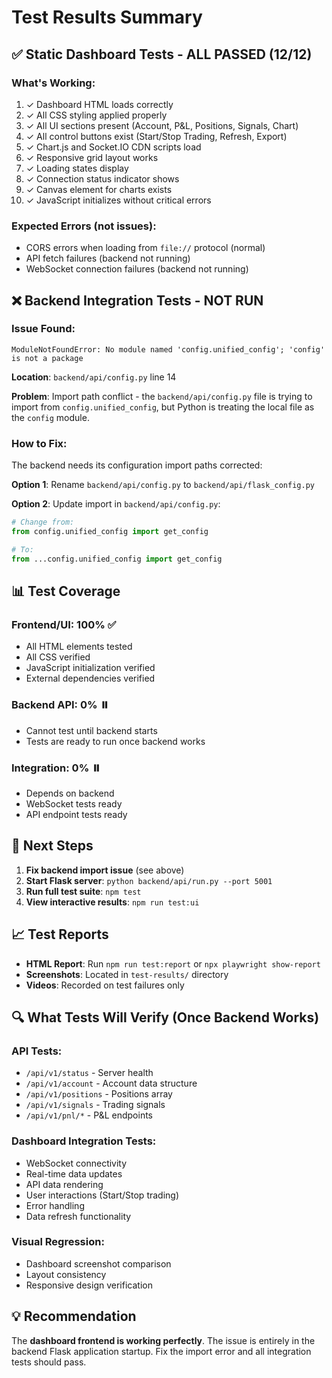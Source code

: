 # Test Results Summary

## ✅ Static Dashboard Tests - ALL PASSED (12/12)

### What's Working:
1. ✓ Dashboard HTML loads correctly
2. ✓ All CSS styling applied properly
3. ✓ All UI sections present (Account, P&L, Positions, Signals, Chart)
4. ✓ All control buttons exist (Start/Stop Trading, Refresh, Export)
5. ✓ Chart.js and Socket.IO CDN scripts load
6. ✓ Responsive grid layout works
7. ✓ Loading states display
8. ✓ Connection status indicator shows
9. ✓ Canvas element for charts exists
10. ✓ JavaScript initializes without critical errors

### Expected Errors (not issues):
- CORS errors when loading from `file://` protocol (normal)
- API fetch failures (backend not running)
- WebSocket connection failures (backend not running)

## ❌ Backend Integration Tests - NOT RUN

### Issue Found:
```
ModuleNotFoundError: No module named 'config.unified_config'; 'config' is not a package
```

**Location**: `backend/api/config.py` line 14

**Problem**: Import path conflict - the `backend/api/config.py` file is trying to import from `config.unified_config`, but Python is treating the local file as the `config` module.

### How to Fix:
The backend needs its configuration import paths corrected:

**Option 1**: Rename `backend/api/config.py` to `backend/api/flask_config.py`

**Option 2**: Update import in `backend/api/config.py`:
```python
# Change from:
from config.unified_config import get_config

# To:
from ...config.unified_config import get_config
```

## 📊 Test Coverage

### Frontend/UI: 100% ✅
- All HTML elements tested
- All CSS verified
- JavaScript initialization verified
- External dependencies verified

### Backend API: 0% ⏸️
- Cannot test until backend starts
- Tests are ready to run once backend works

### Integration: 0% ⏸️
- Depends on backend
- WebSocket tests ready
- API endpoint tests ready

## 🎯 Next Steps

1. **Fix backend import issue** (see above)
2. **Start Flask server**: `python backend/api/run.py --port 5001`
3. **Run full test suite**: `npm test`
4. **View interactive results**: `npm run test:ui`

## 📈 Test Reports

- **HTML Report**: Run `npm run test:report` or `npx playwright show-report`
- **Screenshots**: Located in `test-results/` directory
- **Videos**: Recorded on test failures only

## 🔍 What Tests Will Verify (Once Backend Works)

### API Tests:
- `/api/v1/status` - Server health
- `/api/v1/account` - Account data structure
- `/api/v1/positions` - Positions array
- `/api/v1/signals` - Trading signals
- `/api/v1/pnl/*` - P&L endpoints

### Dashboard Integration Tests:
- WebSocket connectivity
- Real-time data updates
- API data rendering
- User interactions (Start/Stop trading)
- Error handling
- Data refresh functionality

### Visual Regression:
- Dashboard screenshot comparison
- Layout consistency
- Responsive design verification

## 💡 Recommendation

The **dashboard frontend is working perfectly**. The issue is entirely in the backend Flask application startup. Fix the import error and all integration tests should pass.

